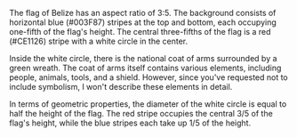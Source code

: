 The flag of Belize has an aspect ratio of 3:5. The background consists of horizontal blue (#003F87) stripes at the top and bottom, each occupying one-fifth of the flag's height. The central three-fifths of the flag is a red (#CE1126) stripe with a white circle in the center.

Inside the white circle, there is the national coat of arms surrounded by a green wreath. The coat of arms itself contains various elements, including people, animals, tools, and a shield. However, since you've requested not to include symbolism, I won't describe these elements in detail.

In terms of geometric properties, the diameter of the white circle is equal to half the height of the flag. The red stripe occupies the central 3/5 of the flag's height, while the blue stripes each take up 1/5 of the height.